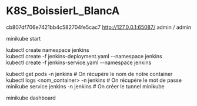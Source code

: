 # K8S_BoissierL_BlancA
cb807df706e7421bb4c582704fe5cac7
http://127.0.0.1:65087/
admin / admin


minikube start

kubectl create namespace jenkins<br/>
kubectl create -f jenkins-deployment.yaml --namespace jenkins<br/>
kubectl create -f jenkins-service.yaml --namespace jenkins

kubectl get pods -n jenkins # On récupère le nom de notre container<br/>
kubectl logs <nom_container> -n jenkins # On récupère le mot de passe<br/>
minikube service jenkins -n jenkins # On créer le tunnel minikube


minikube dashboard
